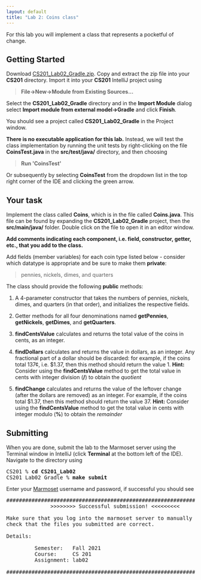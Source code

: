 ```yaml
---
layout: default
title: "Lab 2: Coins class"
---
```


For this lab you will implement a class that represents a pocketful of change.

## Getting Started

Download [CS201\_Lab02\_Gradle.zip](CS201_Lab02_Gradle.zip). Copy and extract the zip file into your **CS201** directory. Import it into your **CS201** IntelliJ project using

> **File&rarr;New&rarr;Module from Existing Sources...**

Select the **CS201\_Lab02\_Gradle** directory and in the **Import Module** dialog select **Import module from external model&rarr;Gradle** and click **Finish**.

You should see a project called **CS201\_Lab02\_Gradle** in the Project window.

**There is no executable application for this lab.** Instead, we will test the class implementation by running the unit tests by right-clicking on the file **CoinsTest.java** in the **src/test/java/** directory, and then choosing

> **Run 'CoinsTest'**

Or subsequently by selecting **CoinsTest** from the dropdown list in the top right corner of the IDE and clicking the green arrow.

## Your task

Implement the class called **Coins**, which is in the file called **Coins.java**. This file can be found by expanding the **CS201\_Lab02\_Gradle** project, then the **src/main/java/** folder. Double click on the file to open it in an editor window.

**Add comments indicating each component, i.e. field, constructor, getter, etc., that you add to the class.**

Add fields (member variables) for each coin type listed below - consider which datatype is appropriate and be sure to make them **private**:

> pennies, nickels, dimes, and quarters

The class should provide the following **public** methods:

1.  A 4-parameter constructor that takes the numbers of pennies, nickels, dimes, and quarters (in that order), and initializes the respective fields.

2.  Getter methods for all four denominations named **getPennies**, **getNickels**, **getDimes**, and **getQuarters**.

3.  **findCentsValue** calculates and returns the total value of the coins in cents, as an integer.

4.  **findDollars** calculates and returns the value in dollars, as an integer. Any fractional part of a dollar should be discarded: for example, if the coins total 137¢, i.e. $1.37, then this method should return the value 1. **Hint:** Consider using the **findCentsValue** method to get the total value in cents with integer division (**/**) to obtain the *quotient*

5.  **findChange** calculates and returns the value of the leftover change (after the dollars are removed) as an integer. For example, if the coins total $1.37, then this method should return the value 37. **Hint:** Consider using the **findCentsValue** method to get the total value in cents with integer modulo (**%**) to obtain the *remainder*

## Submitting

When you are done, submit the lab to the Marmoset server using the Terminal window in IntelliJ (click **Terminal** at the bottom left of the IDE). Navigate to the directory using

<pre>
CS201 % <b>cd CS201_Lab02</b>
CS201_Lab02_Gradle % <b>make submit</b>
</pre>

Enter your [Marmoset](https://cs.ycp.edu/marmoset) username and password, if successful you should see

<pre>
######################################################################
              >>>>>>>> Successful submission! <<<<<<<<<

Make sure that you log into the marmoset server to manually
check that the files you submitted are correct.

Details:

         Semester:   Fall 2021
         Course:     CS 201
         Assignment: lab02

######################################################################
</pre>
